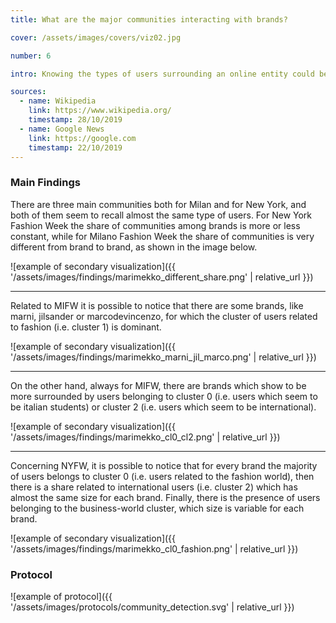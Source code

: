 ```yaml
---
title: What are the major communities interacting with brands?

cover: /assets/images/covers/viz02.jpg

number: 6

intro: Knowing the types of users surrounding an online entity could be an interesting insight for a brand itself, given that this information could be useful in order to mold the online contents according to the audience who interact with them. With this analysis we tried to dig into the problem of community detection, studying at a first stage some quantitative numbers such as followers count, followings count and medias count, and then focusing on textual data, such as users’ biography, which lead to a more interesting result.

sources:
  - name: Wikipedia
    link: https://www.wikipedia.org/
    timestamp: 28/10/2019
  - name: Google News
    link: https://google.com
    timestamp: 22/10/2019
---
```


### Main Findings
There are three main communities both for Milan and for New York, and both of them seem to recall almost the same type of users. For New York Fashion Week the share of communities among brands is more or less constant, while for Milano Fashion Week the share of communities is very different from brand to brand, as shown in the image below.

![example of secondary visualization]({{ '/assets/images/findings/marimekko_different_share.png' | relative_url }})

***

Related to MIFW it is possible to notice that there are some brands, like marni, jilsander or marcodevincenzo, for which the cluster of users related to fashion (i.e. cluster 1) is dominant.

![example of secondary visualization]({{ '/assets/images/findings/marimekko_marni_jil_marco.png' | relative_url }})

***

On the other hand, always for MIFW, there are brands which show to be more surrounded by users belonging to cluster 0 (i.e. users which seem to be italian students) or cluster 2 (i.e. users which seem to be international).

![example of secondary visualization]({{ '/assets/images/findings/marimekko_cl0_cl2.png' | relative_url }})

***

Concerning NYFW, it is possible to notice that for every brand the majority of users belongs to cluster 0 (i.e. users related to the fashion world), then there is a share related to international users (i.e. cluster 2) which has almost the same size for each brand. Finally, there is the presence of users belonging to the business-world cluster, which size is variable for each brand.

![example of secondary visualization]({{ '/assets/images/findings/marimekko_cl0_fashion.png' | relative_url }})

### Protocol

![example of protocol]({{ '/assets/images/protocols/community_detection.svg' | relative_url }})
